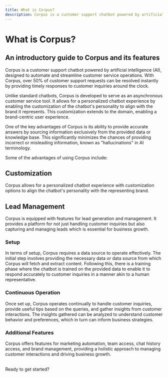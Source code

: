 ```yaml
---
title: What is Corpus?
description: Corpus is a customer support chatbot powered by artificial intelligence (AI), designed to automate and streamline customer service operations.
---
```


# What is Corpus? 

## An introductory guide to Corpus and its features

Corpus is a customer support chatbot powered by artificial intelligence (AI), designed to automate and streamline customer service operations. With Corpus, over 50% of customer support requests can be resolved instantly by providing timely responses to customer inquiries around the clock.

Unlike standard chatbots, Corpus is developed to serve as an asynchronous customer service tool. It allows for a personalized chatbot experience by enabling the customization of the chatbot's personality to align with the brand it represents. This customization extends to the domain, enabling a brand-centric user experience.

One of the key advantages of Corpus is its ability to provide accurate answers by sourcing information exclusively from the provided data or knowledge base. This significantly minimizes the chances of providing incorrect or misleading information, known as "hallucinations" in AI terminology.

Some of the advantages of using Corpus include:

## Customization
Corpus allows for a personalized chatbot experience with customization options to align the chatbot's personality with the representing brand.

## Lead Management
Corpus is equipped with features for lead generation and management. It provides a platform for not just handling customer inquiries but also capturing and managing leads which is essential for business growth.

### Setup
In terms of setup, Corpus requires a data source to operate effectively. The initial step involves providing the necessary data or data source from which Corpus will fetch and extract content. Following this, there is a training phase where the chatbot is trained on the provided data to enable it to respond accurately to customer inquiries in a manner akin to a human representative.

### Continuous Operation
Once set up, Corpus operates continually to handle customer inquiries, provide useful tips based on the queries, and gather insights from customer interactions. The insights gathered can be analyzed to understand customer behavior and preferences, which in turn can inform business strategies.

### Additional Features
Corpus offers features for marketing automation, team access, chat history access, and brand management, providing a holistic approach to managing customer interactions and driving business growth.

<br>
Ready to get started?
